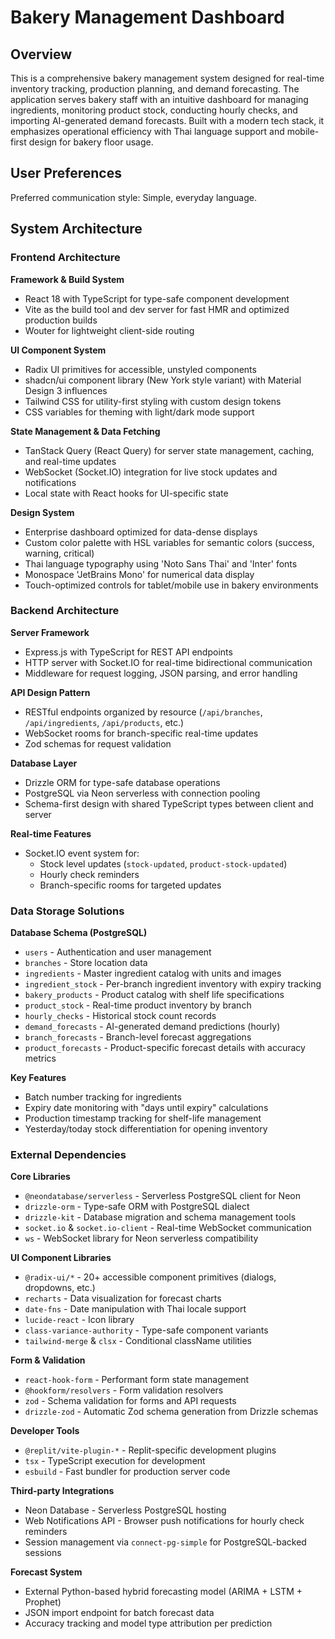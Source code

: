 # Bakery Management Dashboard

## Overview

This is a comprehensive bakery management system designed for real-time inventory tracking, production planning, and demand forecasting. The application serves bakery staff with an intuitive dashboard for managing ingredients, monitoring product stock, conducting hourly checks, and importing AI-generated demand forecasts. Built with a modern tech stack, it emphasizes operational efficiency with Thai language support and mobile-first design for bakery floor usage.

## User Preferences

Preferred communication style: Simple, everyday language.

## System Architecture

### Frontend Architecture

**Framework & Build System**
- React 18 with TypeScript for type-safe component development
- Vite as the build tool and dev server for fast HMR and optimized production builds
- Wouter for lightweight client-side routing

**UI Component System**
- Radix UI primitives for accessible, unstyled components
- shadcn/ui component library (New York style variant) with Material Design 3 influences
- Tailwind CSS for utility-first styling with custom design tokens
- CSS variables for theming with light/dark mode support

**State Management & Data Fetching**
- TanStack Query (React Query) for server state management, caching, and real-time updates
- WebSocket (Socket.IO) integration for live stock updates and notifications
- Local state with React hooks for UI-specific state

**Design System**
- Enterprise dashboard optimized for data-dense displays
- Custom color palette with HSL variables for semantic colors (success, warning, critical)
- Thai language typography using 'Noto Sans Thai' and 'Inter' fonts
- Monospace 'JetBrains Mono' for numerical data display
- Touch-optimized controls for tablet/mobile use in bakery environments

### Backend Architecture

**Server Framework**
- Express.js with TypeScript for REST API endpoints
- HTTP server with Socket.IO for real-time bidirectional communication
- Middleware for request logging, JSON parsing, and error handling

**API Design Pattern**
- RESTful endpoints organized by resource (`/api/branches`, `/api/ingredients`, `/api/products`, etc.)
- WebSocket rooms for branch-specific real-time updates
- Zod schemas for request validation

**Database Layer**
- Drizzle ORM for type-safe database operations
- PostgreSQL via Neon serverless with connection pooling
- Schema-first design with shared TypeScript types between client and server

**Real-time Features**
- Socket.IO event system for:
  - Stock level updates (`stock-updated`, `product-stock-updated`)
  - Hourly check reminders
  - Branch-specific rooms for targeted updates

### Data Storage Solutions

**Database Schema (PostgreSQL)**
- `users` - Authentication and user management
- `branches` - Store location data
- `ingredients` - Master ingredient catalog with units and images
- `ingredient_stock` - Per-branch ingredient inventory with expiry tracking
- `bakery_products` - Product catalog with shelf life specifications
- `product_stock` - Real-time product inventory by branch
- `hourly_checks` - Historical stock count records
- `demand_forecasts` - AI-generated demand predictions (hourly)
- `branch_forecasts` - Branch-level forecast aggregations
- `product_forecasts` - Product-specific forecast details with accuracy metrics

**Key Features**
- Batch number tracking for ingredients
- Expiry date monitoring with "days until expiry" calculations
- Production timestamp tracking for shelf-life management
- Yesterday/today stock differentiation for opening inventory

### External Dependencies

**Core Libraries**
- `@neondatabase/serverless` - Serverless PostgreSQL client for Neon
- `drizzle-orm` - Type-safe ORM with PostgreSQL dialect
- `drizzle-kit` - Database migration and schema management tools
- `socket.io` & `socket.io-client` - Real-time WebSocket communication
- `ws` - WebSocket library for Neon serverless compatibility

**UI Component Libraries**
- `@radix-ui/*` - 20+ accessible component primitives (dialogs, dropdowns, etc.)
- `recharts` - Data visualization for forecast charts
- `date-fns` - Date manipulation with Thai locale support
- `lucide-react` - Icon library
- `class-variance-authority` - Type-safe component variants
- `tailwind-merge` & `clsx` - Conditional className utilities

**Form & Validation**
- `react-hook-form` - Performant form state management
- `@hookform/resolvers` - Form validation resolvers
- `zod` - Schema validation for forms and API requests
- `drizzle-zod` - Automatic Zod schema generation from Drizzle schemas

**Developer Tools**
- `@replit/vite-plugin-*` - Replit-specific development plugins
- `tsx` - TypeScript execution for development
- `esbuild` - Fast bundler for production server code

**Third-party Integrations**
- Neon Database - Serverless PostgreSQL hosting
- Web Notifications API - Browser push notifications for hourly check reminders
- Session management via `connect-pg-simple` for PostgreSQL-backed sessions

**Forecast System**
- External Python-based hybrid forecasting model (ARIMA + LSTM + Prophet)
- JSON import endpoint for batch forecast data
- Accuracy tracking and model type attribution per prediction